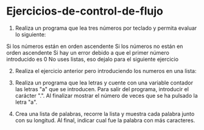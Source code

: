 # Ejercicios-de-control-de-flujo
1) Realiza un programa que lea tres números por teclado y permita evaluar lo siguiente:

Si los números están en orden ascendente
Si los números no están en orden ascendente
Si hay un error debido a que el primer número introducido es 0
No uses listas, eso dejalo para el siguiente ejercicio

2) Realiza el ejercicio anterior pero introduciendo los numeros en una lista:
3) Realiza un programa que lea letras y cuente con una variable contador las letras "a" que se introducen. Para salir del programa, introducir el carácter ".". Al finalizar mostrar el número de veces que se ha pulsado la letra "a".

4) Crea una lista de palabras, recorre la lista y muestra cada palabra junto con su longitud. Al final, indicar cual fue la palabra con más caracteres.